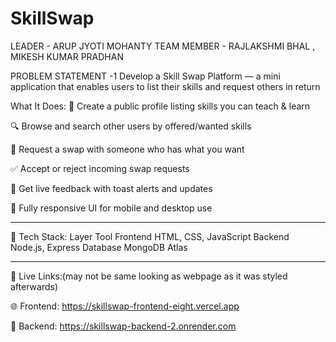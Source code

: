 # SkillSwap 
LEADER - ARUP JYOTI MOHANTY
TEAM MEMBER - RAJLAKSHMI BHAL , MIKESH KUMAR PRADHAN


PROBLEM STATEMENT -1
Develop a Skill Swap Platform — a mini application that enables users to list their skills and 
request others in return 

What It Does:
🧑 Create a public profile listing skills you can teach & learn

🔍 Browse and search other users by offered/wanted skills

🔁 Request a swap with someone who has what you want

✅ Accept or reject incoming swap requests

🔔 Get live feedback with toast alerts and updates

📱 Fully responsive UI for mobile and desktop use

------------------------------------------------------------------------------------

🔹 Tech Stack:
Layer	              Tool
Frontend	   HTML, CSS, JavaScript
Backend	     Node.js, Express
Database	   MongoDB Atlas

----------------------------------------------------------------------------

🔹 Live Links:(may not be same looking as webpage as it was styled afterwards)

🌐 Frontend: https://skillswap-frontend-eight.vercel.app

🔧 Backend: https://skillswap-backend-2.onrender.com


